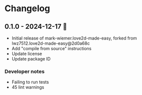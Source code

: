 # Changelog

## 0.1.0 - 2024-12-17 🎄

- Initial release of mark-wiemer.love2d-made-easy, forked from lwz7512.love2d-made-easy@2d0a68c
- Add "compile from source" instructions
- Update license
- Update package ID

### Developer notes

- Failing to run tests
- 45 lint warnings
